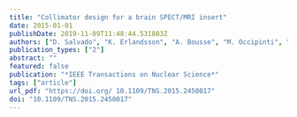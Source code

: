 ```yaml
---
title: "Collimator design for a brain SPECT/MRI insert"
date: 2015-01-01
publishDate: 2019-11-09T11:48:44.531803Z
authors: ["D. Salvado", "K. Erlandsson", "A. Bousse", "M. Occipinti", "C. Fiorini", "B. F. Hutton", " others"]
publication_types: ["2"]
abstract: ""
featured: false
publication: "*IEEE Transactions on Nuclear Science*"
tags: ["article"]
url_pdf: "https://doi.org/ 10.1109/TNS.2015.2450017"
doi: "10.1109/TNS.2015.2450017"
---
```


